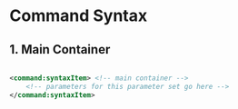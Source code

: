 # Command Syntax

## 1. Main Container

```xml

<command:syntaxItem> <!-- main container -->
    <!-- parameters for this parameter set go here -->
</command:syntaxItem>

```